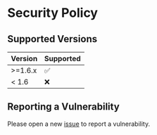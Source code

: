 # Security Policy

## Supported Versions

| Version | Supported          |
| ------- | ------------------ |
| >=1.6.x | :white_check_mark: |
| < 1.6   | :x:                |

## Reporting a Vulnerability

Please open a new [issue](https://github.com/prakashjegan/golangexercise/issues/new/choose)
to report a vulnerability.
